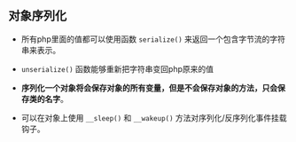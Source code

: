 ## 对象序列化
* 所有php里面的值都可以使用函数 `serialize()` 来返回一个包含字节流的字符串来表示。

* `unserialize()` 函数能够重新把字符串变回php原来的值

* __序列化一个对象将会保存对象的所有变量，但是不会保存对象的方法，只会保存类的名字__。

* 可以在对象上使用 `__sleep()` 和 `__wakeup()` 方法对序列化/反序列化事件挂载钩子。
